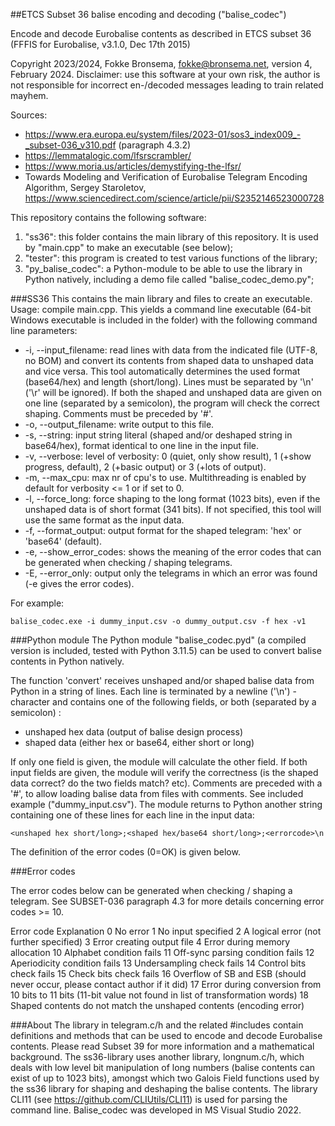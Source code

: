 <!-- my-page.html --> 
<script src="https://rawcdn.githack.com/oscarmorrison/md-page/232e97938de9f4d79f4110f6cfd637e186b63317/md-page.js"></script><noscript>

##ETCS Subset 36 balise encoding and decoding ("balise_codec")

Encode and decode Eurobalise contents as described in ETCS subset 36 (FFFIS for Eurobalise, v3.1.0, Dec 17th 2015)

Copyright 2023/2024, Fokke Bronsema, fokke@bronsema.net, version 4, February 2024.
Disclaimer: use this software at your own risk, the author is not responsible for incorrect en-/decoded messages leading to train related mayhem.

Sources:
- https://www.era.europa.eu/system/files/2023-01/sos3_index009_-_subset-036_v310.pdf (paragraph 4.3.2)
- https://lemmatalogic.com/lfsrscrambler/
- https://www.moria.us/articles/demystifying-the-lfsr/
- Towards Modeling and Verification of Eurobalise Telegram Encoding Algorithm, Sergey Staroletov, https://www.sciencedirect.com/science/article/pii/S2352146523000728

This repository contains the following software:
1. "ss36": this folder contains the main library of this repository. It is used by "main.cpp" to make an executable (see below);
2. "tester": this program is created to test various functions of the library;
3. "py_balise_codec": a Python-module to be able to use the library in Python natively, including a demo file called "balise_codec_demo.py";

###SS36
This contains the main library and files to create an executable.
Usage: compile main.cpp. This yields a command line executable (64-bit Windows executable is included in the folder) with the following command line parameters:

- -i, --input_filename: read lines with data from the indicated file (UTF-8, no BOM) and convert its contents from shaped data to unshaped data and vice versa. This tool automatically determines the used format (base64/hex) and length (short/long). Lines must be separated by '\n' ('\r' will be ignored). If both the shaped and unshaped data are given on one line (separated by a semicolon), the program will check the correct shaping. Comments must be preceded by '#'.
- -o, --output_filename: write output to this file.
- -s, --string: input string literal (shaped and/or deshaped string in base64/hex), format identical to one line in the input file.
- -v, --verbose: level of verbosity: 0 (quiet, only show result), 1 (+show progress, default), 2 (+basic output) or 3 (+lots of output).
- -m, --max_cpu: max nr of cpu's to use. Multithreading is enabled by default for verbosity <= 1 or if set to 0.
- -l, --force_long: force shaping to the long format (1023 bits), even if the unshaped data is of short format (341 bits). If not specified, this tool will use the same format as the input data.
- -f, --format_output: output format for the shaped telegram: 'hex' or 'base64' (default).
- -e, --show_error_codes: shows the meaning of the error codes that can be generated when checking / shaping telegrams.
- -E, --error_only: output only the telegrams in which an error was found (-e gives the error codes).

For example: 

    balise_codec.exe -i dummy_input.csv -o dummy_output.csv -f hex -v1

###Python module
The Python module "balise_codec.pyd" (a compiled version is included, tested with Python 3.11.5) can be used to convert balise contents in Python natively.

The function 'convert' receives unshaped and/or shaped balise data from Python in a string of lines. Each line is terminated by a newline ('\n') - character and contains one of the following fields, or both (separated by a semicolon) :
- unshaped hex data (output of balise design process)
- shaped data (either hex or base64, either short or long)

If only one field is given, the module will calculate the other field. If both input fields are given, the module will verify the correctness (is the shaped data correct? do the two fields match? etc). Comments are preceded with a '#', to allow loading balise data from files with comments. See included example ("dummy_input.csv"). The module returns to Python another string containing one of these lines for each line in the input data:

    <unshaped hex short/long>;<shaped hex/base64 short/long>;<errorcode>\n

The definition of the error codes (0=OK) is given below.

###Error codes

The error codes below can be generated when checking / shaping a telegram. See SUBSET-036 paragraph 4.3 for more details concerning error codes >= 10.

Error code Explanation
0 No error
1 No input specified
2 A logical error (not further specified)
3 Error creating output file
4 Error during memory allocation
10 Alphabet condition fails
11 Off-sync parsing condition fails
12 Aperiodicity condition fails
13 Undersampling check fails
14 Control bits check fails
15 Check bits check fails
16 Overflow of SB and ESB (should never occur, please contact author if it did)
17 Error during conversion from 10 bits to 11 bits (11-bit value not found in list of transformation words)
18 Shaped contents do not match the unshaped contents (encoding error)

###About
The library in telegram.c/h and the related #includes contain definitions and methods that can be used to encode and decode Eurobalise contents. Please read Subset 39 for more information and a mathematical background. The ss36-library uses another library, longnum.c/h, which deals with low level bit manipulation of long numbers (balise contents can exist of up to 1023 bits), amongst which two Galois Field functions used by the ss36 library for shaping and deshaping the balise contents. The library CLI11 (see https://github.com/CLIUtils/CLI11) is used for parsing the command line. Balise_codec was developed in MS Visual Studio 2022.
